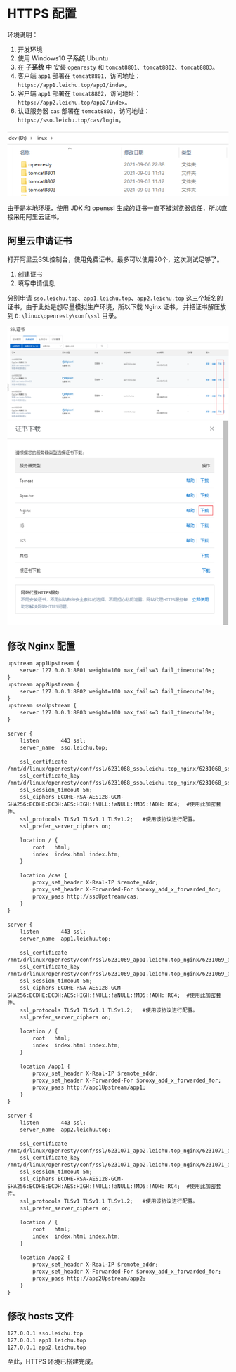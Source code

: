 # HTTPS 配置

环境说明：
1. 开发环境
2. 使用 Windows10 子系统 Ubuntu
3. 在 **子系统** 中 安装 `openresty` 和 `tomcat8801`、`tomcat8802`、`tomcat8803`。
4. 客户端 `app1` 部署在 `tomcat8801`，访问地址：`https://app1.leichu.top/app1/index`。
4. 客户端 `app1` 部署在 `tomcat8802`，访问地址：`https://app2.leichu.top/app2/index`。
4. 认证服务器 `cas` 部署在 `tomcat8803`，访问地址：`https://sso.leichu.top/cas/login`。

![软件部署](/images/cas/软件部署.png)

由于是本地环境，使用 JDK 和 openssl 生成的证书一直不被浏览器信任，所以直接采用阿里云证书。

## 阿里云申请证书

打开阿里云SSL控制台，使用免费证书。最多可以使用20个，这次测试足够了。
1. 创建证书
2. 填写申请信息

分别申请 `sso.leichu.top`、`app1.leichu.top`、`app2.leichu.top` 这三个域名的证书。由于此处是想尽量模拟生产环境，所以下载 Nginx 证书。
并把证书解压放到 `D:\linux\openresty\conf\ssl` 目录。

![aliyun_ssl_1](/images/cas/aliyun_ssl_1.png)
![aliyun_ssl_2](/images/cas/aliyun_ssl_2.png)

## 修改 Nginx 配置
```nginx
upstream app1Upstream {
    server 127.0.0.1:8801 weight=100 max_fails=3 fail_timeout=10s;
}
upstream app2Upstream {
    server 127.0.0.1:8802 weight=100 max_fails=3 fail_timeout=10s;
}
upstream ssoUpstream {
    server 127.0.0.1:8803 weight=100 max_fails=3 fail_timeout=10s;
}

server {
    listen       443 ssl;
    server_name  sso.leichu.top;

    ssl_certificate      /mnt/d/linux/openresty/conf/ssl/6231068_sso.leichu.top_nginx/6231068_sso.leichu.top.pem;
    ssl_certificate_key  /mnt/d/linux/openresty/conf/ssl/6231068_sso.leichu.top_nginx/6231068_sso.leichu.top.key;
    ssl_session_timeout 5m;
    ssl_ciphers ECDHE-RSA-AES128-GCM-SHA256:ECDHE:ECDH:AES:HIGH:!NULL:!aNULL:!MD5:!ADH:!RC4;  #使用此加密套件。
    ssl_protocols TLSv1 TLSv1.1 TLSv1.2;   #使用该协议进行配置。
    ssl_prefer_server_ciphers on; 

    location / {
        root   html;
        index  index.html index.htm;
    }

    location /cas {
        proxy_set_header X-Real-IP $remote_addr;
        proxy_set_header X-Forwarded-For $proxy_add_x_forwarded_for;
        proxy_pass http://ssoUpstream/cas;
    }    
}

server {
    listen       443 ssl;
    server_name  app1.leichu.top;

    ssl_certificate      /mnt/d/linux/openresty/conf/ssl/6231069_app1.leichu.top_nginx/6231069_app1.leichu.top.pem;
    ssl_certificate_key  /mnt/d/linux/openresty/conf/ssl/6231069_app1.leichu.top_nginx/6231069_app1.leichu.top.key;
    ssl_session_timeout 5m;
    ssl_ciphers ECDHE-RSA-AES128-GCM-SHA256:ECDHE:ECDH:AES:HIGH:!NULL:!aNULL:!MD5:!ADH:!RC4;  #使用此加密套件。
    ssl_protocols TLSv1 TLSv1.1 TLSv1.2;   #使用该协议进行配置。
    ssl_prefer_server_ciphers on; 

    location / {
        root   html;
        index  index.html index.htm;
    }

    location /app1 {
        proxy_set_header X-Real-IP $remote_addr;
        proxy_set_header X-Forwarded-For $proxy_add_x_forwarded_for;
        proxy_pass http://app1Upstream/app1;
    }
}

server {
    listen       443 ssl;
    server_name  app2.leichu.top;

    ssl_certificate      /mnt/d/linux/openresty/conf/ssl/6231071_app2.leichu.top_nginx/6231071_app2.leichu.top.pem;
    ssl_certificate_key  /mnt/d/linux/openresty/conf/ssl/6231071_app2.leichu.top_nginx/6231071_app2.leichu.top.key;
    ssl_session_timeout 5m;
    ssl_ciphers ECDHE-RSA-AES128-GCM-SHA256:ECDHE:ECDH:AES:HIGH:!NULL:!aNULL:!MD5:!ADH:!RC4;  #使用此加密套件。
    ssl_protocols TLSv1 TLSv1.1 TLSv1.2;   #使用该协议进行配置。
    ssl_prefer_server_ciphers on; 

    location / {
        root   html;
        index  index.html index.htm;
    }

    location /app2 {
        proxy_set_header X-Real-IP $remote_addr;
        proxy_set_header X-Forwarded-For $proxy_add_x_forwarded_for;
        proxy_pass http://app2Upstream/app2;
    }
}
```

## 修改 hosts 文件
```
127.0.0.1 sso.leichu.top
127.0.0.1 app1.leichu.top
127.0.0.1 app2.leichu.top
```

至此，HTTPS 环境已搭建完成。